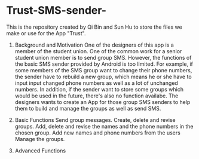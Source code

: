 # Trust-SMS-sender-
This is the repository created by Qi Bin and Sun Hu to store the files we make or use for the App "Trust".

1. Background and Motivation
   One of the designers of this app is a member of the student union. One of the common work for a senior student union member is to send group SMS. However, the functions of the basic SMS sender provided by Android is too limited. For example, if some members of the SMS group want to change their phone numbers, the sender have to rebuild a new group, which means he or she have to input input changed phone numbers as well as a lot of unchanged numbers. In addition, if the sender want to store some groups which would be used in the future, there's also no function availabe.
   The designers wants to create an App for those group SMS senders to help them to build and manage the groups as well as send SMS.

2. Basic Functions
   Send group messages.
   Create, delete and revise groups.
   Add, delete and revise the names and the phone numbers in the chosen group.
   Add new names and phone numbers from the users
   Manage the groups.

3. Advanced Functions
